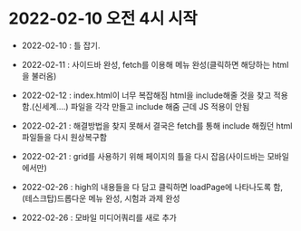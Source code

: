 # 2022-02-10 오전 4시 시작

+ 2022-02-10 : 틀 잡기.

+ 2022-02-11 : 사이드바 완성, fetch를 이용해 메뉴 완성(클릭하면 해당하는 html을 불러옴)

+ 2022-02-12 : index.html이 너무 복잡해짐 html을 include해줄 것을 찾고 적용함.(신세계....) 파일을 각각 만들고 include 해줌 근데 JS 적용이 안됨

+ 2022-02-21 : 해결방법을 찾지 못해서 결국은 fetch를 통해 include 해줬던 html파일들을 다시 원상복구함

+ 2022-02-21 : grid를 사용하기 위해 페이지의 틀을 다시 잡음(사이드바는 모바일에서만)

+ 2022-02-26 : high의 내용들을 다 담고 클릭하면 loadPage에 나타나도록 함, (테스크탑)드롭다운 메뉴 완성, 시험과 과제 완성

+ 2022-02-26 : 모바일 미디어쿼리를 새로 추가